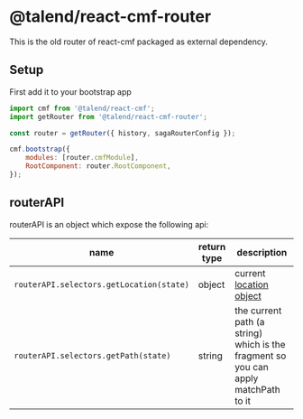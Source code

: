 # @talend/react-cmf-router

This is the old router of react-cmf packaged as external dependency.

## Setup

First add it to your bootstrap app

```javascript
import cmf from '@talend/react-cmf';
import getRouter from '@talend/react-cmf-router';

const router = getRouter({ history, sagaRouterConfig });

cmf.bootstrap({
    modules: [router.cmfModule],
    RootComponent: router.RootComponent,
});
```

## routerAPI

routerAPI is an object which expose the following api:


| name | return type | description|
| -- | -- | -- |
| `routerAPI.selectors.getLocation(state)` | object | current [location object](https://github.com/ReactTraining/react-router/blob/master/packages/react-router/docs/api/location.md) |
| `routerAPI.selectors.getPath(state)` | string |  the current path (a string) which is the fragment so you can apply matchPath to it |
